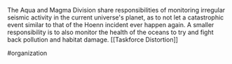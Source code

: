 The Aqua and Magma Division share responsibilities of monitoring irregular seismic activity in the current universe's planet, as to not let a catastrophic event similar to that of the Hoenn incident ever happen again. A smaller responsibility is to also monitor the health of the oceans to try and fight back pollution and habitat damage. [[Taskforce Distortion]]

#organization 